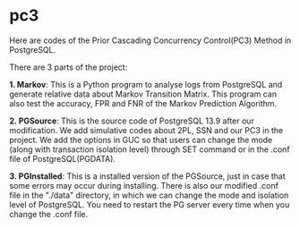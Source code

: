 # pc3
Here are codes of the Prior Cascading Concurrency Control(PC3) Method in PostgreSQL.

There are 3 parts of the project:

**1. Markov**: 
   This is a Python program to analyse logs from PostgreSQL and generate relative data about Markov Transition Matrix. This program can also test the accuracy, FPR and FNR of the Markov Prediction Algorithm.
   
**2. PGSource**: 
   This is the source code of PostgreSQL 13.9 after our modification. We add simulative codes about 2PL, SSN and our PC3 in the project. We add the options in GUC so that users can change the mode (along with transaction isolation level) through SET command or in the .conf file of PostgreSQL(PGDATA).
   
**3. PGInstalled**: 
   This is a installed version of the PGSource, just in case that some errors may occur during installing. There is also our modified .conf file in the "./data" directory, in which we can change the mode and isolation level of PostgreSQL. You need to restart the PG server every time when you change the .conf file.
   
